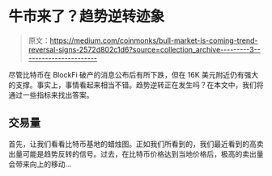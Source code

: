# 牛市来了？趋势逆转迹象

> 原文：<https://medium.com/coinmonks/bull-market-is-coming-trend-reversal-signs-2572d802c1d6?source=collection_archive---------3----------------------->

尽管比特币在 BlockFi 破产的消息公布后有所下跌，但在 16K 美元附近仍有强大的支撑。事实上，事情看起来相当不错。趋势逆转正在发生吗？在本文中，我们将通过一些指标来找出答案。

## **交易量**

首先，让我们看看比特币基地的蜡烛图。正如我们所看到的，我们最近看到的高卖出量可能是趋势反转的信号。过去，在比特币价格达到当地价格后，极高的卖出量会带来向上的移动…